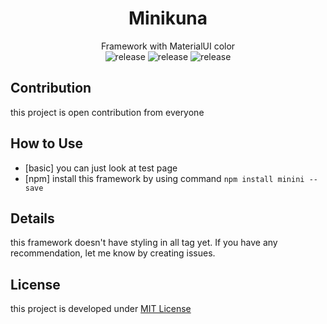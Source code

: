 <div align="center">

# Minikuna
Framework with MaterialUI color  
![release](https://img.shields.io/badge/build-passing-green.svg) 
![release](https://img.shields.io/badge/coverage-100%25-green.svg) 
![release](https://img.shields.io/badge/stable-0.3.0-orange.svg) 

</div>

## Contribution
this project is open contribution from everyone  

## How to Use
* [basic] you can just look at test page  
* [npm] install this framework by using command ```npm install minini --save```

## Details
this framework doesn't have styling in all tag yet. 
If you have any recommendation, let me know by creating issues.
  
## License
this project is developed under [MIT License](LICENSE)